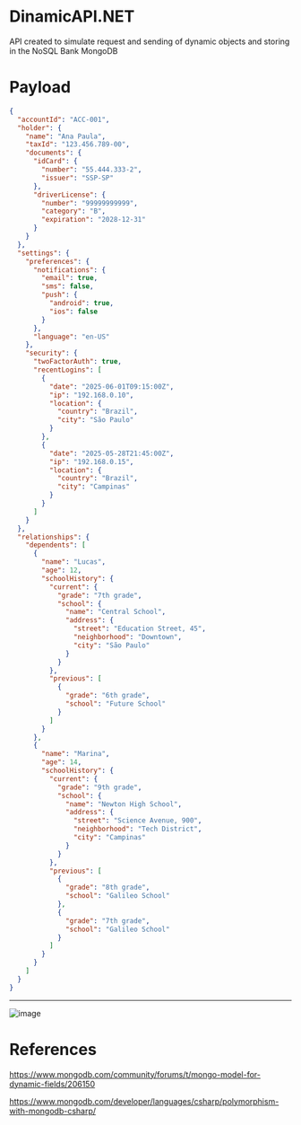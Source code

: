 # DinamicAPI.NET
API created to simulate request and sending of dynamic objects and storing in the NoSQL Bank MongoDB


# Payload
```json
{
  "accountId": "ACC-001",
  "holder": {
    "name": "Ana Paula",
    "taxId": "123.456.789-00",
    "documents": {
      "idCard": {
        "number": "55.444.333-2",
        "issuer": "SSP-SP"
      },
      "driverLicense": {
        "number": "99999999999",
        "category": "B",
        "expiration": "2028-12-31"
      }
    }
  },
  "settings": {
    "preferences": {
      "notifications": {
        "email": true,
        "sms": false,
        "push": {
          "android": true,
          "ios": false
        }
      },
      "language": "en-US"
    },
    "security": {
      "twoFactorAuth": true,
      "recentLogins": [
        {
          "date": "2025-06-01T09:15:00Z",
          "ip": "192.168.0.10",
          "location": {
            "country": "Brazil",
            "city": "São Paulo"
          }
        },
        {
          "date": "2025-05-28T21:45:00Z",
          "ip": "192.168.0.15",
          "location": {
            "country": "Brazil",
            "city": "Campinas"
          }
        }
      ]
    }
  },
  "relationships": {
    "dependents": [
      {
        "name": "Lucas",
        "age": 12,
        "schoolHistory": {
          "current": {
            "grade": "7th grade",
            "school": {
              "name": "Central School",
              "address": {
                "street": "Education Street, 45",
                "neighborhood": "Downtown",
                "city": "São Paulo"
              }
            }
          },
          "previous": [
            {
              "grade": "6th grade",
              "school": "Future School"
            }
          ]
        }
      },
      {
        "name": "Marina",
        "age": 14,
        "schoolHistory": {
          "current": {
            "grade": "9th grade",
            "school": {
              "name": "Newton High School",
              "address": {
                "street": "Science Avenue, 900",
                "neighborhood": "Tech District",
                "city": "Campinas"
              }
            }
          },
          "previous": [
            {
              "grade": "8th grade",
              "school": "Galileo School"
            },
            {
              "grade": "7th grade",
              "school": "Galileo School"
            }
          ]
        }
      }
    ]
  }
}

```

----

![image](https://github.com/user-attachments/assets/953b4a29-4726-4f4c-9407-4369ac40aa88)



# References

https://www.mongodb.com/community/forums/t/mongo-model-for-dynamic-fields/206150


https://www.mongodb.com/developer/languages/csharp/polymorphism-with-mongodb-csharp/
